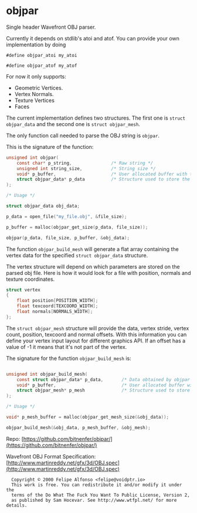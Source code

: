 objpar
======

Single header Wavefront OBJ parser.
 
Currently it depends on stdlib's atoi and atof. You can provide your own implementation
by doing 

`#define objpar_atoi my_atoi`

`#define objpar_atof my_atof`

 For now it only supports:
 - Geometric Vertices.
 - Vertex Normals.
 - Texture Vertices
 - Faces

The current implementation defines two structures. The first one is `struct objpar_data` and the second one is `struct objpar_mesh`.

The only function call needed to parse the OBJ string is `objpar`.

 This is the signature of the function:

```C
unsigned int objpar(
    const char* p_string,               /* Raw string */
    unsigned int string_size,           /* String size */
    void* p_buffer,                     /* User allocated buffer with the size provided by objpar_get_size() */
    struct objpar_data* p_data          /* Structure used to store the OBJ parsed data */
);

/* Usage */

struct objpar_data obj_data;

p_data = open_file("my_file.obj", &file_size);

p_buffer = malloc(objpar_get_size(p_data, file_size));

objpar(p_data, file_size, p_buffer, &obj_data);

```

The function `objpar_build_mesh` will generate a flat array containing the vertex data
for the specified `struct objpar_data` structure.

The vertex structure will depend on which parameters are stored on the parsed obj file.
Here is how it would look for a file with position, normals and texture coordinates.

```C
struct vertex
{
    float position[POSITION_WIDTH];
    float texcoord[TEXCOORD_WIDTH];
    float normals[NORMALS_WIDTH];
};

```

The `struct objpar_mesh` structure will provide the data, vertex stride, vertex count, position,
texcoord and normal offsets. With this information you can define your vertex input 
layout for different graphics API. If an offset has a value of -1 it means that it's 
not part of the vertex.

The signature for the function `objpar_build_mesh` is:

```C

unsigned int objpar_build_mesh(
    const struct objpar_data* p_data,       /* Data obtained by objpar function */
    void* p_buffer,                         /* User allocated buffer with the size provided by objpar_get_mesh_size() */
    struct objpar_mesh* p_mesh              /* Structure used to store the mesh data */ 
);

/* Usage */

void* p_mesh_buffer = malloc(objpar_get_mesh_size(&obj_data));

objpar_build_mesh(&obj_data, p_mesh_buffer, &obj_mesh);

```

Repo: [https://github.com/bitnenfer/objpar/](https://github.com/bitnenfer/objpar/)

Wavefront OBJ Format Specification: [http://www.martinreddy.net/gfx/3d/OBJ.spec](http://www.martinreddy.net/gfx/3d/OBJ.spec)

```
  Copyright © 2000 Felipe Alfonso <felipe@voidptr.io>
  This work is free. You can redistribute it and/or modify it under the
  terms of the Do What The Fuck You Want To Public License, Version 2,
  as published by Sam Hocevar. See http://www.wtfpl.net/ for more details.
```
